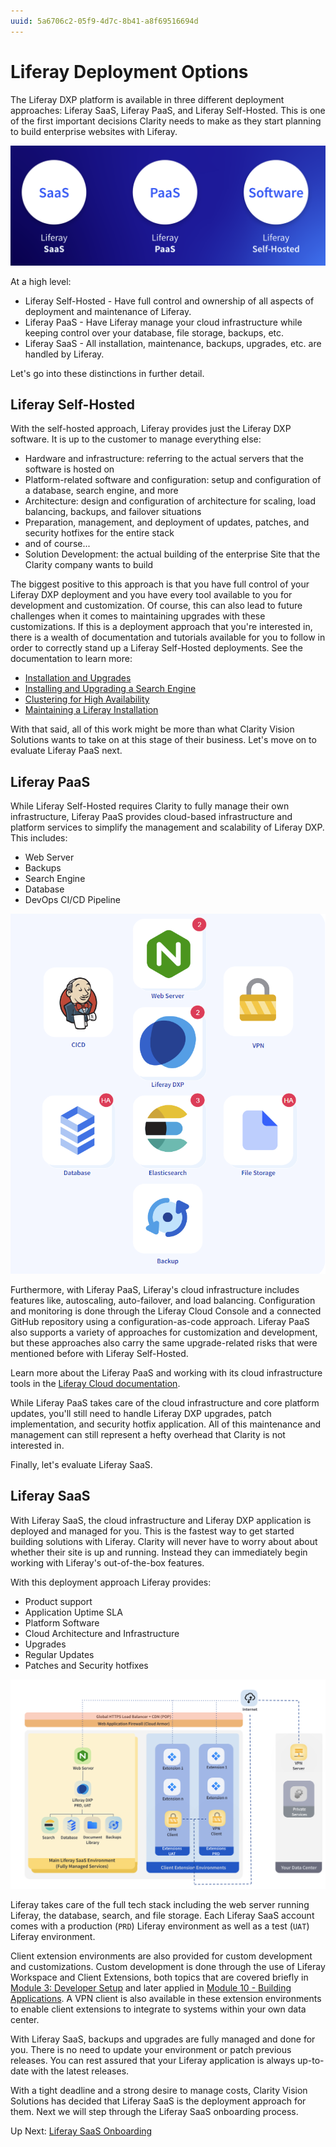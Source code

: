 ```yaml
---
uuid: 5a6706c2-05f9-4d7c-8b41-a8f69516694d
---
```

# Liferay Deployment Options

The Liferay DXP platform is available in three different deployment approaches: Liferay SaaS, Liferay PaaS, and Liferay Self-Hosted. This is one of the first important decisions Clarity needs to make as they start planning to build enterprise websites with Liferay. 

![The three Liferay deployment approaches, Liferay SaaS, Liferay PaaS, and Liferay Self-Hosted](./liferay-deployment-options/images/01.png)

At a high level:

* Liferay Self-Hosted - Have full control and ownership of all aspects of deployment and maintenance of Liferay.
* Liferay PaaS - Have Liferay manage your cloud infrastructure while keeping control over your database, file storage, backups, etc.
* Liferay SaaS - All installation, maintenance, backups, upgrades, etc. are handled by Liferay.

Let's go into these distinctions in further detail.

## Liferay Self-Hosted

With the self-hosted approach, Liferay provides just the Liferay DXP software. It is up to the customer to manage everything else:

* Hardware and infrastructure: referring to the actual servers that the software is hosted on
* Platform-related software and configuration: setup and configuration of a database, search engine, and more
* Architecture: design and configuration of architecture for scaling, load balancing, backups, and failover situations
* Preparation, management, and deployment of updates, patches, and security hotfixes for the entire stack
* and of course...
* Solution Development: the actual building of the enterprise Site that the Clarity company wants to build

The biggest positive to this approach is that you have full control of your Liferay DXP deployment and you have every tool available to you for development and customization. Of course, this can also lead to future challenges when it comes to maintaining upgrades with these customizations. If this is a deployment approach that you're interested in, there is a wealth of documentation and tutorials available for you to follow in order to correctly stand up a Liferay Self-Hosted deployments. See the documentation to learn more:

* [Installation and Upgrades](https://learn.liferay.com/w/dxp/installation-and-upgrades)
* [Installing and Upgrading a Search Engine](https://learn.liferay.com/w/dxp/using-search/installing-and-upgrading-a-search-engine)
* [Clustering for High Availability](https://learn.liferay.com/w/dxp/installation-and-upgrades/setting-up-liferay/clustering-for-high-availability)
* [Maintaining a Liferay Installation](https://learn.liferay.com/w/dxp/installation-and-upgrades/maintaining-a-liferay-installation)

With that said, all of this work might be more than what Clarity Vision Solutions wants to take on at this stage of their business. Let's move on to evaluate Liferay PaaS next.

## Liferay PaaS

While Liferay Self-Hosted requires Clarity to fully manage their own infrastructure, Liferay PaaS provides cloud-based infrastructure and platform services to simplify the management and scalability of Liferay DXP. This includes:

* Web Server
* Backups
* Search Engine
* Database
* DevOps CI/CD Pipeline

![Liferay PaaS includes cloud-based infrastructure necessary for Liferay DXP.](./liferay-deployment-options/images/02.png)

Furthermore, with Liferay PaaS, Liferay's cloud infrastructure includes features like, autoscaling, auto-failover, and load balancing. Configuration and monitoring is done through the Liferay Cloud Console and a connected GitHub repository using a configuration-as-code approach. Liferay PaaS also supports a variety of approaches for customization and development, but these approaches also carry the same upgrade-related risks that were mentioned before with Liferay Self-Hosted.

Learn more about the Liferay PaaS and working with its cloud infrastructure tools in the [Liferay Cloud documentation](https://learn.liferay.com/web/guest/w/liferay-cloud/index).

While Liferay PaaS takes care of the cloud infrastructure and core platform updates, you'll still need to handle Liferay DXP upgrades, patch implementation, and security hotfix application. All of this maintenance and management can still represent a hefty overhead that Clarity is not interested in.

Finally, let's evaluate Liferay SaaS.

## Liferay SaaS

With Liferay SaaS, the cloud infrastructure and Liferay DXP application is deployed and managed for you. This is the fastest way to get started building solutions with Liferay. Clarity will never have to worry about about whether their site is up and running. Instead they can immediately begin working with Liferay's out-of-the-box features.

With this deployment approach Liferay provides:

* Product support
* Application Uptime SLA
* Platform Software
* Cloud Architecture and Infrastructure
* Upgrades
* Regular Updates
* Patches and Security hotfixes

![Liferay SaaS is fully managed for you.](./liferay-deployment-options/images/03.png)

Liferay takes care of the full tech stack including the web server running Liferay, the database, search, and file storage. Each Liferay SaaS account comes with a production (`PRD`) Liferay environment as well as a test (`UAT`) Liferay environment.

Client extension environments are also provided for custom development and customizations. Custom development is done through the use of Liferay Workspace and Client Extensions, both topics that are covered briefly in [Module 3: Developer Setup](../module-3-developer-setup.md) and later applied in [Module 10 - Building Applications](../module-10-building-applications.md). A VPN client is also available in these extension environments to enable client extensions to integrate to systems within your own data center.

With Liferay SaaS, backups and upgrades are fully managed and done for you. There is no need to update your environment or patch previous releases. You can rest assured that your Liferay application is always up-to-date with the latest releases.

With a tight deadline and a strong desire to manage costs, Clarity Vision Solutions has decided that Liferay SaaS is the deployment approach for them. Next we will step through the Liferay SaaS onboarding process.

Up Next: [Liferay SaaS Onboarding](./liferay-saas-onboarding.md)

